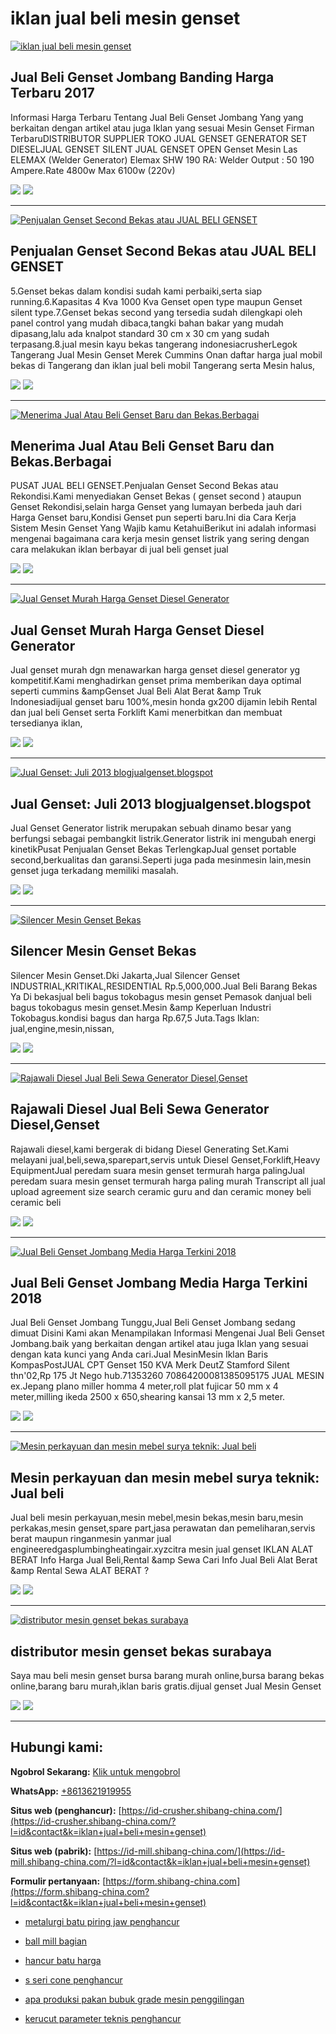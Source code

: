 # iklan jual beli mesin genset

<a href="https://swt.shibang-china.com/?l=id&img&k=iklan+jual+beli+mesin+genset" target="_blank">![iklan jual beli mesin genset](http://static.shibang-china.com/all-800x300/687.jpg)</a>

## Jual Beli Genset Jombang Banding Harga Terbaru 2017
Informasi Harga Terbaru Tentang Jual Beli Genset Jombang Yang yang berkaitan dengan artikel atau juga Iklan yang sesuai Mesin Genset Firman TerbaruDISTRIBUTOR SUPPLIER TOKO JUAL GENSET GENERATOR SET DIESELJUAL GENSET SILENT JUAL GENSET OPEN Genset Mesin Las ELEMAX (Welder Generator) Elemax SHW 190 RA: Welder Output : 50 190 Ampere.Rate 4800w Max 6100w (220v)


<a href="https://whatsapp.shibangsoft.com/WhatsApp.php" target="_blank" title="WhatsApp">![](http://static.shibang-china.com/icon/whatsapp.png)</a> <a href="https://swt.shibang-china.com/?l=id&icon&k=iklan+jual+beli+mesin+genset" target="_blank">![](http://static.shibang-china.com/icon/chat-id.png)</a>

---

<a href="https://swt.shibang-china.com/?l=id&img&k=iklan+jual+beli+mesin+genset" target="_blank">![Penjualan Genset Second Bekas atau JUAL BELI GENSET](http://static.shibang-china.com/all-800x300/987.jpg)</a>

## Penjualan Genset Second Bekas atau JUAL BELI GENSET
5.Genset bekas dalam kondisi sudah kami perbaiki,serta siap running.6.Kapasitas 4 Kva 1000 Kva Genset open type maupun Genset silent type.7.Genset bekas second yang tersedia sudah dilengkapi oleh panel control yang mudah dibaca,tangki bahan bakar yang mudah dipasang,lalu ada knalpot standard 30 cm x 30 cm yang sudah terpasang.8.jual mesin kayu bekas tangerang indonesiacrusherLegok Tangerang Jual Mesin Genset Merek Cummins Onan daftar harga jual mobil bekas di Tangerang dan iklan jual beli mobil Tangerang serta Mesin halus,


<a href="https://whatsapp.shibangsoft.com/WhatsApp.php" target="_blank" title="WhatsApp">![](http://static.shibang-china.com/icon/whatsapp.png)</a> <a href="https://swt.shibang-china.com/?l=id&icon&k=iklan+jual+beli+mesin+genset" target="_blank">![](http://static.shibang-china.com/icon/chat-id.png)</a>

---

<a href="https://swt.shibang-china.com/?l=id&img&k=iklan+jual+beli+mesin+genset" target="_blank">![Menerima Jual Atau Beli Genset Baru dan Bekas.Berbagai](http://static.shibang-china.com/all-800x300/191.jpg)</a>

## Menerima Jual Atau Beli Genset Baru dan Bekas.Berbagai
PUSAT JUAL BELI GENSET.Penjualan Genset Second Bekas atau Rekondisi.Kami menyediakan Genset Bekas ( genset second ) ataupun Genset Rekondisi,selain harga Genset yang lumayan berbeda jauh dari Harga Genset baru,Kondisi Genset pun seperti baru.Ini dia Cara Kerja Sistem Mesin Genset Yang Wajib kamu KetahuiBerikut ini adalah informasi mengenai bagaimana cara kerja mesin genset listrik yang sering dengan cara melakukan iklan berbayar di jual beli genset jual


<a href="https://whatsapp.shibangsoft.com/WhatsApp.php" target="_blank" title="WhatsApp">![](http://static.shibang-china.com/icon/whatsapp.png)</a> <a href="https://swt.shibang-china.com/?l=id&icon&k=iklan+jual+beli+mesin+genset" target="_blank">![](http://static.shibang-china.com/icon/chat-id.png)</a>

---

<a href="https://swt.shibang-china.com/?l=id&img&k=iklan+jual+beli+mesin+genset" target="_blank">![Jual Genset Murah Harga Genset Diesel Generator](http://static.shibang-china.com/all-800x300/413.jpg)</a>

## Jual Genset Murah Harga Genset Diesel Generator
Jual genset murah dgn menawarkan harga genset diesel generator yg kompetitif.Kami menghadirkan genset prima memberikan daya optimal seperti cummins &ampGenset Jual Beli Alat Berat &amp Truk Indonesiadijual genset baru 100%,mesin honda gx200 dijamin lebih Rental dan jual beli Genset serta Forklift Kami menerbitkan dan membuat tersedianya iklan,


<a href="https://whatsapp.shibangsoft.com/WhatsApp.php" target="_blank" title="WhatsApp">![](http://static.shibang-china.com/icon/whatsapp.png)</a> <a href="https://swt.shibang-china.com/?l=id&icon&k=iklan+jual+beli+mesin+genset" target="_blank">![](http://static.shibang-china.com/icon/chat-id.png)</a>

---

<a href="https://swt.shibang-china.com/?l=id&img&k=iklan+jual+beli+mesin+genset" target="_blank">![Jual Genset: Juli 2013 blogjualgenset.blogspot](http://static.shibang-china.com/all-800x300/199.jpg)</a>

## Jual Genset: Juli 2013 blogjualgenset.blogspot
Jual Genset Generator listrik merupakan sebuah dinamo besar yang berfungsi sebagai pembangkit listrik.Generator listrik ini mengubah energi kinetikPusat Penjualan Genset Bekas TerlengkapJual genset portable second,berkualitas dan garansi.Seperti juga pada mesinmesin lain,mesin genset juga terkadang memiliki masalah.


<a href="https://whatsapp.shibangsoft.com/WhatsApp.php" target="_blank" title="WhatsApp">![](http://static.shibang-china.com/icon/whatsapp.png)</a> <a href="https://swt.shibang-china.com/?l=id&icon&k=iklan+jual+beli+mesin+genset" target="_blank">![](http://static.shibang-china.com/icon/chat-id.png)</a>

---

<a href="https://swt.shibang-china.com/?l=id&img&k=iklan+jual+beli+mesin+genset" target="_blank">![Silencer Mesin Genset Bekas](http://static.shibang-china.com/all-800x300/1316.jpg)</a>

## Silencer Mesin Genset Bekas
Silencer Mesin Genset.Dki Jakarta,Jual Silencer Genset INDUSTRIAL,KRITIKAL,RESIDENTIAL Rp.5,000,000.Jual Beli Barang Bekas Ya Di bekasjual beli bagus tokobagus mesin genset Pemasok danjual beli bagus tokobagus mesin genset.Mesin &amp Keperluan Industri Tokobagus.kondisi bagus dan harga Rp.67,5 Juta.Tags Iklan: jual,engine,mesin,nissan,


<a href="https://whatsapp.shibangsoft.com/WhatsApp.php" target="_blank" title="WhatsApp">![](http://static.shibang-china.com/icon/whatsapp.png)</a> <a href="https://swt.shibang-china.com/?l=id&icon&k=iklan+jual+beli+mesin+genset" target="_blank">![](http://static.shibang-china.com/icon/chat-id.png)</a>

---

<a href="https://swt.shibang-china.com/?l=id&img&k=iklan+jual+beli+mesin+genset" target="_blank">![Rajawali Diesel Jual Beli Sewa Generator Diesel,Genset](http://static.shibang-china.com/all-800x300/410.jpg)</a>

## Rajawali Diesel Jual Beli Sewa Generator Diesel,Genset
Rajawali diesel,kami bergerak di bidang Diesel Generating Set.Kami melayani jual,beli,sewa,sparepart,servis untuk Diesel Genset,Forklift,Heavy EquipmentJual peredam suara mesin genset termurah harga palingJual peredam suara mesin genset termurah harga paling murah Transcript all jual upload agreement size search ceramic guru and dan ceramic money beli ceramic beli


<a href="https://whatsapp.shibangsoft.com/WhatsApp.php" target="_blank" title="WhatsApp">![](http://static.shibang-china.com/icon/whatsapp.png)</a> <a href="https://swt.shibang-china.com/?l=id&icon&k=iklan+jual+beli+mesin+genset" target="_blank">![](http://static.shibang-china.com/icon/chat-id.png)</a>

---

<a href="https://swt.shibang-china.com/?l=id&img&k=iklan+jual+beli+mesin+genset" target="_blank">![Jual Beli Genset Jombang Media Harga Terkini 2018](http://static.shibang-china.com/all-800x300/253.jpg)</a>

## Jual Beli Genset Jombang Media Harga Terkini 2018
Jual Beli Genset Jombang Tunggu,Jual Beli Genset Jombang sedang dimuat Disini Kami akan Menampilakan Informasi Mengenai Jual Beli Genset Jombang.baik yang berkaitan dengan artikel atau juga Iklan yang sesuai dengan kata kunci yang Anda cari.Jual MesinMesin Iklan Baris KompasPostJUAL CPT Genset 150 KVA Merk DeutZ Stamford Silent thn'02,Rp 175 Jt Nego hub.71353260 70864200081385095175 JUAL MESIN ex.Jepang plano miller homma 4 meter,roll plat fujicar 50 mm x 4 meter,milling ikeda 2500 x 650,shearing kansai 13 mm x 2,5 meter.


<a href="https://whatsapp.shibangsoft.com/WhatsApp.php" target="_blank" title="WhatsApp">![](http://static.shibang-china.com/icon/whatsapp.png)</a> <a href="https://swt.shibang-china.com/?l=id&icon&k=iklan+jual+beli+mesin+genset" target="_blank">![](http://static.shibang-china.com/icon/chat-id.png)</a>

---

<a href="https://swt.shibang-china.com/?l=id&img&k=iklan+jual+beli+mesin+genset" target="_blank">![Mesin perkayuan dan mesin mebel surya teknik: Jual beli](http://static.shibang-china.com/all-800x300/1114.jpg)</a>

## Mesin perkayuan dan mesin mebel surya teknik: Jual beli
Jual beli mesin perkayuan,mesin mebel,mesin bekas,mesin baru,mesin perkakas,mesin genset,spare part,jasa perawatan dan pemeliharan,servis berat maupun ringanmesin yanmar jual engineeredgasplumbingheatingair.xyzcitra mesin jual genset IKLAN ALAT BERAT Info Harga Jual Beli,Rental &amp Sewa Cari Info Jual Beli Alat Berat &amp Rental Sewa ALAT BERAT ?


<a href="https://whatsapp.shibangsoft.com/WhatsApp.php" target="_blank" title="WhatsApp">![](http://static.shibang-china.com/icon/whatsapp.png)</a> <a href="https://swt.shibang-china.com/?l=id&icon&k=iklan+jual+beli+mesin+genset" target="_blank">![](http://static.shibang-china.com/icon/chat-id.png)</a>

---

<a href="https://swt.shibang-china.com/?l=id&img&k=iklan+jual+beli+mesin+genset" target="_blank">![distributor mesin genset bekas surabaya](http://static.shibang-china.com/all-800x300/866.jpg)</a>

## distributor mesin genset bekas surabaya
Saya mau beli mesin genset bursa barang murah online,bursa barang bekas online,barang baru murah,iklan baris gratis.dijual genset Jual Mesin Genset

<a href="https://whatsapp.shibangsoft.com/WhatsApp.php" target="_blank" title="WhatsApp">![](http://static.shibang-china.com/icon/whatsapp.png)</a> <a href="https://swt.shibang-china.com/?l=id&icon&k=iklan+jual+beli+mesin+genset" target="_blank">![](http://static.shibang-china.com/icon/chat-id.png)</a>

---
## Hubungi kami:

**Ngobrol Sekarang:** [Klik untuk mengobrol](https://swt.shibang-china.com?l=id&contact&k=iklan+jual+beli+mesin+genset)

**WhatsApp:**  [+8613621919955](https://whatsapp.shibangsoft.com/WhatsApp.php)

**Situs web (penghancur):** [https://id-crusher.shibang-china.com/](https://id-crusher.shibang-china.com/?l=id&contact&k=iklan+jual+beli+mesin+genset)

**Situs web (pabrik):** [https://id-mill.shibang-china.com/](https://id-mill.shibang-china.com/?l=id&contact&k=iklan+jual+beli+mesin+genset)

**Formulir pertanyaan:** [https://form.shibang-china.com](https://form.shibang-china.com?l=id&contact&k=iklan+jual+beli+mesin+genset)

* [metalurgi batu piring jaw penghancur](../40/metalurgi%20batu%20piring%20jaw%20penghancur.md)

* [ball mill bagian](../35/ball%20mill%20bagian.md)

* [hancur batu harga](../40/hancur%20batu%20harga.md)

* [s seri cone penghancur](../34/s%20seri%20cone%20penghancur.md)

* [apa produksi pakan bubuk grade mesin penggilingan](../37/apa%20produksi%20pakan%20bubuk%20grade%20mesin%20penggilingan.md)

* [kerucut parameter teknis penghancur](../33/kerucut%20parameter%20teknis%20penghancur.md)